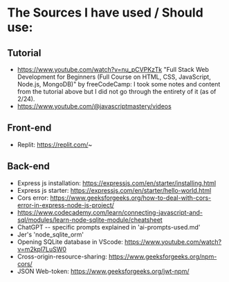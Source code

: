 # The Sources I have used / Should use:

## Tutorial
- https://www.youtube.com/watch?v=nu_pCVPKzTk
"Full Stack Web Development for Beginners (Full Course on HTML, CSS, JavaScript, Node.js, MongoDB)" by freeCodeCamp: I took some notes and content from the tutorial above but I did not go through the entirety of it (as of 2/24).
- https://www.youtube.com/@javascriptmastery/videos

## Front-end
- Replit: https://replit.com/~

## Back-end 
- Express js installation: https://expressjs.com/en/starter/installing.html
- Express js starter: https://expressjs.com/en/starter/hello-world.html
- Cors error: https://www.geeksforgeeks.org/how-to-deal-with-cors-error-in-express-node-js-project/
- https://www.codecademy.com/learn/connecting-javascript-and-sql/modules/learn-node-sqlite-module/cheatsheet
- ChatGPT -- specific prompts explained in 'ai-prompts-used.md'
- Jer's 'node_sqlite_orm'
- Opening SQLite database in VScode: https://www.youtube.com/watch?v=m2kpl7LuSW0
- Cross-origin-resource-sharing: https://www.geeksforgeeks.org/npm-cors/
- JSON Web-token: https://www.geeksforgeeks.org/jwt-npm/
